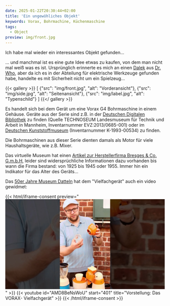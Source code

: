 ```yaml
---
date: 2025-01-22T20:30:44+02:00
title: 'Ein ungewöhliches Objekt'
keywords: Vorax, Bohrmachine, Küchenmaschine
tags:
  - Object
preview: img/front.jpg
---
```


Ich habe mal wieder ein interessantes Objekt gefunden...

<!--more-->

... und manchmal ist es eine gute Idee etwas zu kaufen, von dem man nicht mal weiß was es ist. Ursprünglich erinnerte es mich an einen [Dalek](https://de.wikipedia.org/wiki/Daleks) aus [Dr. Who](https://de.wikipedia.org/wiki/Doctor_Who), aber da ich es in der Abteilung für elektrische Werkzeuge gefunden habe, handelte es mit Sicherheit nicht um ein Spielzeug...

{{< gallery >}}
[
  {"src": "img/front.jpg", "alt": "Vorderansicht"},
  {"src": "img/side.jpg", "alt": "Seitenansicht"},
  {"src": "img/label.jpg", "alt": "Typenschild"}
]
{{</ gallery >}}

Es handelt sich bei dem Gerät um eine Vorax G4 Bohrmaschine in einem Gehäuse. Geräte aus der Serie sind z.B. in der [Deutschen Digitalen Bibliothek](https://www.deutsche-digitale-bibliothek.de/item/FGPLDSHCDBDEQLSLSC5PGIVCWP4SVZKD) zu finden (Quelle TECHNOSEUM Landesmuseum für Technik und Arbeit in Mannheim, Inventarnummer EVZ:2013/0685-001) oder im [Deutschen Kunststoffmuseum](https://www.deutsches-kunststoff-museum.de/sammlung/virtuelles-museum/k-1993-00534/) (Inventarnummer K-1993-00534) zu finden.

Die Bohrmaschinen aus dieser Serie dienten damals als Motor für viele Haushaltsgeräte, wie z.B. Mixer.

Das virtuelle Museum hat einen [Artikel zur Herstellerfirma Bresges & Co. G.m.b.H](https://www.virtuelles-museum.com/zeit/als-ein-vorax-nach-erkelenz-kam/), leider sind widersprüchliche Informationen dazu vorhanden bis wann die Firma bestand: von 1925 bis 1945 oder 1955. Immer hin ein Indikator für das Alter des Geräts...

Das [50er Jahre Museum Datteln](https://50erjahremuseumdatteln.de/) hat dem "Vielfachgerät" auch ein video gewidmet:

{{< html/iframe-consent preview="<img class='video-preview' src='video-preview.jpg' alt='Vorschau'>" >}}
    {{< youtube id="AMD8BeNsWoU" start="401" title="Vorstellung: Das VORAX- Vielfachgerät" >}}
{{< /html/iframe-consent >}}
